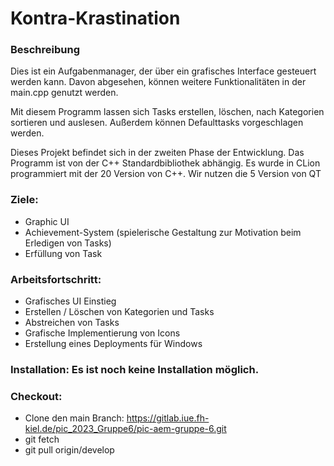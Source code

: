 # Kontra-Krastination

### Beschreibung

Dies ist ein Aufgabenmanager, der über ein grafisches Interface gesteuert werden kann. Davon abgesehen, können weitere Funktionalitäten in der main.cpp genutzt werden.

Mit diesem Programm lassen sich Tasks erstellen, löschen, nach Kategorien sortieren und auslesen. Außerdem können Defaulttasks vorgeschlagen werden.

Dieses Projekt befindet sich in der zweiten Phase der Entwicklung.
Das Programm ist von der C++ Standardbibliothek abhängig. Es wurde in CLion programmiert mit der 20 Version von C++. Wir nutzen die 5 Version von QT

### Ziele:

- Graphic UI
- Achievement-System (spielerische Gestaltung zur Motivation beim Erledigen von Tasks)
- Erfüllung von Task

### Arbeitsfortschritt:
- Grafisches UI Einstieg
- Erstellen / Löschen von Kategorien und Tasks
- Abstreichen von Tasks
- Grafische Implementierung von Icons
- Erstellung eines Deployments für Windows

### Installation: Es ist noch keine Installation möglich.

### Checkout:
- Clone den main Branch: https://gitlab.iue.fh-kiel.de/pic_2023_Gruppe6/pic-aem-gruppe-6.git
- git fetch
- git pull origin/develop
